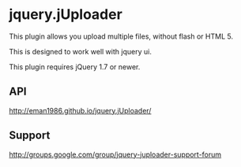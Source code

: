 jquery.jUploader
================

This plugin allows you upload multiple files, without flash or HTML 5.

This is designed to work well with jquery ui.

This plugin requires jQuery 1.7 or newer.

API
----------
http://eman1986.github.io/jquery.jUploader/

Support
----------
http://groups.google.com/group/jquery-juploader-support-forum
